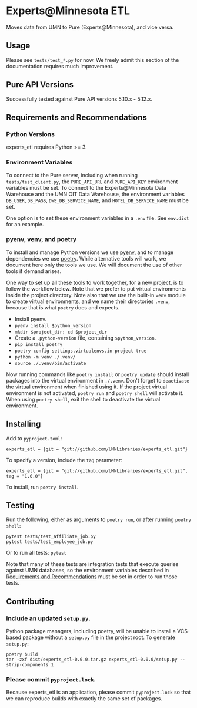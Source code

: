 # Experts@Minnesota ETL

Moves data from UMN to Pure (Experts@Minnesota), and vice versa.

## Usage

Please see `tests/test_*.py` for now. We freely admit this section of the documentation requires
much improvement.

## Pure API Versions

Successfully tested against Pure API versions 5.10.x - 5.12.x.

## Requirements and Recommendations

### Python Versions

experts_etl requires Python >= 3.

### Environment Variables

To connect to the Pure server, including when running `tests/test_client.py`, the
`PURE_API_URL` and `PURE_API_KEY` environment variables must be set. To connect to
the Experts@Minnesota Data Warehouse and the UMN OIT Data Warehouse, the environment
variables `DB_USER`, `DB_PASS`, `DWE_DB_SERVICE_NAME`, and `HOTEL_DB_SERVICE_NAME`
must be set.

One option is to set these environment variables in a `.env` file. See `env.dist` for an example.

### pyenv, venv, and poetry 

To install and manage Python versions we use [pyenv](https://github.com/pyenv/pyenv), and to manage
dependencies we use [poetry](https://poetry.eustace.io/). While alternative tools will work, we document
here only the tools we use. We will document the use of other tools if demand arises.

One way to set up all these tools to work together, for a new project, is to follow the workflow below.
Note that we prefer to put virtual environments inside the project directory. Note also that we use the
built-in `venv` module to create virtual environments, and we name their directories `.venv`, because
that is what `poetry` does and expects.

* Install pyenv.
* `pyenv install $python_version`
* `mkdir $project_dir; cd $project_dir`
* Create a `.python-version` file, containing `$python_version`. 
* `pip install poetry`
* `poetry config settings.virtualenvs.in-project true`
* `python -m venv ./.venv/`
* `source ./.venv/bin/activate`
 
Now running commands like `poetry install` or `poetry update` should install packages into the virtual
environment in `./.venv`. Don't forget to `deactivate` the virtual environment when finished using it.
If the project virtual environment is not activated, `poetry run` and `poetry shell` will activate it.
When using `poetry shell`, exit the shell to deactivate the virtual environment. 

## Installing

Add to `pyproject.toml`:

```
experts_etl = {git = "git://github.com/UMNLibraries/experts_etl.git"}
```

To specify a version, include the `tag` parameter:

```
experts_etl = {git = "git://github.com/UMNLibraries/experts_etl.git", tag = "1.0.0"}
```

To install, run `poetry install`.

## Testing

Run the following, either as arguments
to `poetry run`, or after running `poetry shell`:

```
pytest tests/test_affiliate_job.py
pytest tests/test_employee_job.py
```

Or to run all tests: `pytest`

Note that many of these tests are integration tests that execute queries against UMN databases,
so the environment variables described in
[Requirements and Recommendations](#requirements-and-recommendations)
must be set in order to run those tests.

## Contributing

### Include an updated `setup.py`.

Python package managers, including poetry, will be unable to install a VCS-based package without a 
`setup.py` file in the project root. To generate `setup.py`:

```
poetry build
tar -zxf dist/experts_etl-0.0.0.tar.gz experts_etl-0.0.0/setup.py --strip-components 1
```

### Please commit `pyproject.lock`.

Because experts_etl is an application, please commit `pyproject.lock` so that we can reproduce builds
with exactly the same set of packages.

